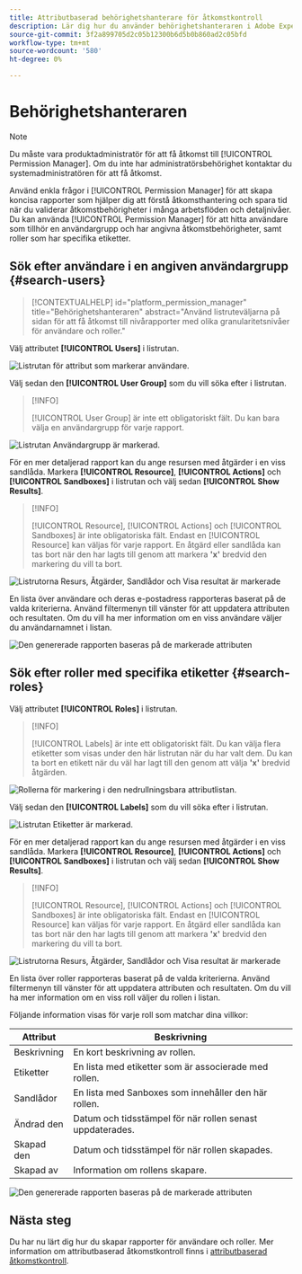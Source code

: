 ```yaml
---
title: Attributbaserad behörighetshanterare för åtkomstkontroll
description: Lär dig hur du använder behörighetshanteraren i Adobe Experience Platform för att skapa rapporter och validera åtkomstbehörigheter.
source-git-commit: 3f2a899705d2c05b12300b6d5b0b860ad2c05bfd
workflow-type: tm+mt
source-wordcount: '580'
ht-degree: 0%

---
```


# Behörighetshanteraren

>[!NOTE]
>
>Du måste vara produktadministratör för att få åtkomst till [!UICONTROL Permission Manager]. Om du inte har administratörsbehörighet kontaktar du systemadministratören för att få åtkomst.

Använd enkla frågor i [!UICONTROL Permission Manager] för att skapa koncisa rapporter som hjälper dig att förstå åtkomsthantering och spara tid när du validerar åtkomstbehörigheter i många arbetsflöden och detaljnivåer. Du kan använda [!UICONTROL Permission Manager] för att hitta användare som tillhör en användargrupp och har angivna åtkomstbehörigheter, samt roller som har specifika etiketter.

## Sök efter användare i en angiven användargrupp {#search-users}

>[!CONTEXTUALHELP]
>id="platform_permission_manager"
>title="Behörighetshanteraren"
>abstract="Använd listruteväljarna på sidan för att få åtkomst till nivårapporter med olika granularitetsnivåer för användare och roller."
<!-- >additional-url="https://experienceleague.adobe.com/docs/experience-platform/access-control/abac/permissions-manager/permissions.html" text="Permission manager" -->

Välj attributet **[!UICONTROL Users]** i listrutan.

![Listrutan för attribut som markerar användare.](../../images/permission-manager/users-select.png)

Välj sedan den **[!UICONTROL User Group]** som du vill söka efter i listrutan.

>[!INFO]
>
>[!UICONTROL User Group] är inte ett obligatoriskt fält. Du kan bara välja en användargrupp för varje rapport.

![Listrutan Användargrupp är markerad.](../../images/permission-manager/user-group-select.png)

För en mer detaljerad rapport kan du ange resursen med åtgärder i en viss sandlåda. Markera **[!UICONTROL Resource]**, **[!UICONTROL Actions]** och **[!UICONTROL Sandboxes]** i listrutan och välj sedan **[!UICONTROL Show Results]**.

>[!INFO]
>
>[!UICONTROL Resource], [!UICONTROL Actions] och [!UICONTROL Sandboxes] är inte obligatoriska fält. Endast en [!UICONTROL Resource] kan väljas för varje rapport. En åtgärd eller sandlåda kan tas bort när den har lagts till genom att markera **&#39;x&#39;** bredvid den markering du vill ta bort.

![Listrutorna Resurs, Åtgärder, Sandlådor och Visa resultat är markerade](../../images/permission-manager/users-additional-attributes-select.png)

En lista över användare och deras e-postadress rapporteras baserat på de valda kriterierna. Använd filtermenyn till vänster för att uppdatera attributen och resultaten. Om du vill ha mer information om en viss användare väljer du användarnamnet i listan.

![Den genererade rapporten baseras på de markerade attributen](../../images/permission-manager/users-report.png)

## Sök efter roller med specifika etiketter {#search-roles}

Välj attributet **[!UICONTROL Roles]** i listrutan.

>[!INFO]
>
>[!UICONTROL Labels] är inte ett obligatoriskt fält. Du kan välja flera etiketter som visas under den här listrutan när du har valt dem. Du kan ta bort en etikett när du väl har lagt till den genom att välja **&#39;x&#39;** bredvid åtgärden.

![Rollerna för markering i den nedrullningsbara attributlistan.](../../images/permission-manager/roles-select.png)

Välj sedan den **[!UICONTROL Labels]** som du vill söka efter i listrutan.

![Listrutan Etiketter är markerad.](../../images/permission-manager/roles-labels-select.png)

För en mer detaljerad rapport kan du ange resursen med åtgärder i en viss sandlåda. Markera **[!UICONTROL Resource]**, **[!UICONTROL Actions]** och **[!UICONTROL Sandboxes]** i listrutan och välj sedan **[!UICONTROL Show Results]**.

>[!INFO]
>
>[!UICONTROL Resource], [!UICONTROL Actions] och [!UICONTROL Sandboxes] är inte obligatoriska fält. Endast en [!UICONTROL Resource] kan väljas för varje rapport. En åtgärd eller sandlåda kan tas bort när den har lagts till genom att markera **&#39;x&#39;** bredvid den markering du vill ta bort.

![Listrutorna Resurs, Åtgärder, Sandlådor och Visa resultat är markerade](../../images/permission-manager/roles-additional-attributes-select.png)

En lista över roller rapporteras baserat på de valda kriterierna. Använd filtermenyn till vänster för att uppdatera attributen och resultaten. Om du vill ha mer information om en viss roll väljer du rollen i listan.

Följande information visas för varje roll som matchar dina villkor:

| Attribut | Beskrivning |
| --- | --- |
| Beskrivning | En kort beskrivning av rollen. |
| Etiketter | En lista med etiketter som är associerade med rollen. |
| Sandlådor | En lista med Sanboxes som innehåller den här rollen. |
| Ändrad den | Datum och tidsstämpel för när rollen senast uppdaterades. |
| Skapad den | Datum och tidsstämpel för när rollen skapades. |
| Skapad av | Information om rollens skapare. |

![Den genererade rapporten baseras på de markerade attributen](../../images/permission-manager/roles-report.png)

## Nästa steg

Du har nu lärt dig hur du skapar rapporter för användare och roller. Mer information om attributbaserad åtkomstkontroll finns i [attributbaserad åtkomstkontroll](../overview.md).
